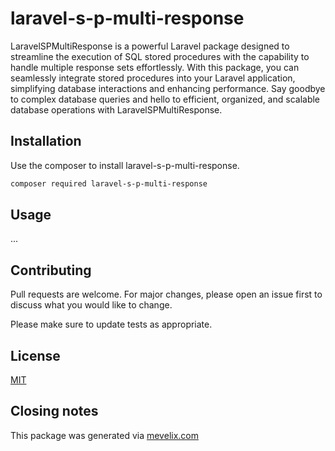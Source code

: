 # laravel-s-p-multi-response

LaravelSPMultiResponse is a powerful Laravel package designed to streamline the execution of SQL stored procedures with the capability to handle multiple response sets effortlessly. With this package, you can seamlessly integrate stored procedures into your Laravel application, simplifying database interactions and enhancing performance. Say goodbye to complex database queries and hello to efficient, organized, and scalable database operations with LaravelSPMultiResponse.

## Installation

Use the composer to install laravel-s-p-multi-response.

```bash
composer required laravel-s-p-multi-response
```

## Usage

...

## Contributing
Pull requests are welcome. For major changes, please open an issue first to discuss what you would like to change.

Please make sure to update tests as appropriate.

## License
[MIT](LICENSE.md)


## Closing notes
This package was generated via [mevelix.com](https://mevelix.com/tools/laravel-package-generator,4) 
